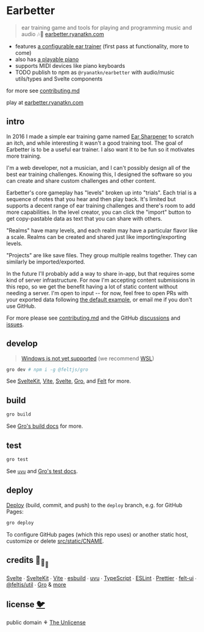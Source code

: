 # Earbetter

> ear training game and tools for playing and programming music and audio 🎶🦜
> [earbetter.ryanatkn.com](https://earbetter.ryanatkn.com/)

- features [a configurable ear trainer](https://earbetter.ryanatkn.com/game)
  (first pass at functionality, more to come)
- also has [a playable piano](https://earbetter.ryanatkn.com/piano)
- supports MIDI devices like piano keyboards
- TODO publish to npm as `@ryanatkn/earbetter` with audio/music utils/types and Svelte components

for more see [contributing.md](contributing.md)

play at [earbetter.ryanatkn.com](https://earbetter.ryanatkn.com/)

## intro

In 2016 I made a simple ear training game named
[Ear Sharpener](https://github.com/ryanatkn/ear-sharpener) to scratch an itch,
and while interesting it wasn't a good training tool.
The goal of Earbetter is to be a useful ear trainer.
I also want it to be fun so it motivates more training.

I'm a web developer, not a musician,
and I can't possibly design all of the best ear training challenges.
Knowing this, I designed the software so you can
create and share custom challenges and other content.

Earbetter's core gameplay has "levels" broken up into "trials".
Each trial is a sequence of notes that you hear and then play back.
It's limited but supports a decent range of ear training challenges
and there's room to add more capabilities.
In the level creator, you can click the "import" button
to get copy-pastable data as text that you can share with others.

"Realms" have many levels, and each realm may have a particular flavor like a scale.
Realms can be created and shared just like importing/exporting levels.

"Projects" are like save files. They group multiple realms together.
They can similarly be imported/exported.

In the future I'll probably add a way to share in-app,
but that requires some kind of server infrastructure.
For now I'm accepting content submissions in this repo,
so we get the benefit having a lot of static content without needing a server.
I'm open to input -- for now, feel free to open PRs with your exported data
following [the default example](src/lib//projects/default-project.ts),
or email me if you don't use GitHub.

For more please see [contributing.md](contributing.md)
and the GitHub [discussions](https://github.com/ryanatkn/earbetter/discussions)
and [issues](https://github.com/ryanatkn/earbetter/issues).

## develop

> [Windows is not yet supported](https://github.com/feltjs/gro/issues/319)
> (we recommend [WSL](https://docs.microsoft.com/en-us/windows/wsl/about))

```bash
gro dev # npm i -g @feltjs/gro
```

See [SvelteKit](https://github.com/sveltejs/kit),
[Vite](https://github.com/vitejs/vite),
[Svelte](https://github.com/sveltejs/svelte),
[Gro](https://github.com/feltjs/gro),
and [Felt](https://github.com/feltjs/felt-ui) for more.

## build

```bash
gro build
```

See [Gro's build docs](https://github.com/feltjs/gro/blob/main/src/docs/build.md) for more.

## test

```bash
gro test
```

See [`uvu`](https://github.com/lukeed/uvu)
and [Gro's test docs](https://github.com/feltjs/gro/blob/main/src/docs/test.md).

## deploy

[Deploy](https://github.com/feltjs/gro/blob/main/src/docs/deploy.md)
(build, commit, and push) to the `deploy` branch, e.g. for GitHub Pages:

```bash
gro deploy
```

To configure GitHub pages (which this repo uses) or another static host,
customize or delete [src/static/CNAME](/src/static/CNAME).

## credits 🐢<sub>🐢</sub><sub><sub>🐢</sub></sub>

[Svelte](https://github.com/sveltejs/svelte) ∙
[SvelteKit](https://github.com/sveltejs/kit) ∙
[Vite](https://github.com/vitejs/vite) ∙
[esbuild](https://github.com/evanw/esbuild) ∙
[uvu](https://github.com/lukeed/uvu) ∙
[TypeScript](https://github.com/microsoft/TypeScript) ∙
[ESLint](https://github.com/eslint/eslint) ∙
[Prettier](https://github.com/prettier/prettier) ∙
[felt-ui](https://github.com/feltjs/felt-ui) ∙
[@feltjs/util](https://github.com/feltjs/util) ∙
[Gro](https://github.com/feltjs/gro)
& [more](package.json)

## license [🐦](https://wikipedia.org/wiki/Free_and_open-source_software)

public domain ⚘ [The Unlicense](license)
